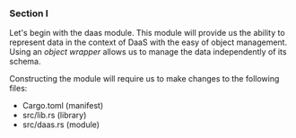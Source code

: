 ### Section I

Let's begin with the daas module. This module will provide us the ability to represent data in the context of DaaS with the easy of object management. Using an _object wrapper_ allows us to manage the data independently of its schema.

Constructing the module will require us to make changes to the following files:

+ Cargo.toml (manifest)
+ src/lib.rs (library)
+ src/daas.rs (module)
